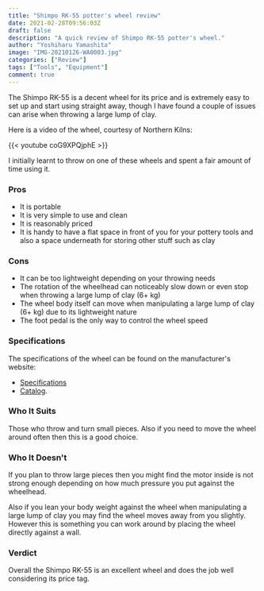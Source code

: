 ```yaml
---
title: "Shimpo RK-55 potter's wheel review"
date: 2021-02-28T09:56:03Z
draft: false
description: "A quick review of Shimpo RK-55 potter's wheel."
author: "Yoshiharu Yamashita"
image: "IMG-20210126-WA0003.jpg"
categories: ["Review"]
tags: ["Tools", "Equipment"]
comment: true
---
```


The Shimpo RK-55 is a decent wheel for its price and is extremely easy to set up and start using straight away, though I have found a couple of issues can arise when throwing a large lump of clay.

Here is a video of the wheel, courtesy of Northern Kilns:

{{< youtube coG9XPQjphE >}}

I initially learnt to throw on one of these wheels and spent a fair amount of time using it.

### Pros

* It is portable
* It is very simple to use and clean
* It is reasonably priced
* It is handy to have a flat space in front of you for your pottery tools and also a space underneath for storing other stuff such as clay

### Cons

* It can be too lightweight depending on your throwing needs
* The rotation of the wheelhead can noticeably slow down or even stop when throwing a large lump of clay (6+ kg)
* The wheel body itself can move when manipulating a large lump of clay (6+ kg) due to its lightweight nature
* The foot pedal is the only way to control the wheel speed

### Specifications

The specifications of the wheel can be found on the manufacturer's website:

* [Specifications](https://www1.ceramics.nidec-shimpo.com/en_GB/shimpo-rk-55/)
* [Catalog](https://www1.ceramics.nidec-shimpo.com/wp-content/uploads/2020/01/eu-shimpo-rk-55.pdf).

### Who It Suits

Those who throw and turn small pieces. Also if you need to move the wheel around often then this is a good choice.

### Who It Doesn't

If you plan to throw large pieces then you might find the motor inside is not strong enough depending on how much pressure you put against the wheelhead.

Also if you lean your body weight against the wheel when manipulating a large lump of clay you may find the wheel moves away from you slightly. However this is something you can work around by placing the wheel directly against a wall.

### Verdict

Overall the Shimpo RK-55 is an excellent wheel and does the job well considering its price tag.